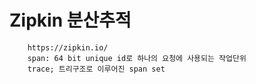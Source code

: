 # Zipkin 분산추적
```
    https://zipkin.io/
    span: 64 bit unique id로 하나의 요청에 사용되는 작업단위    
    trace; 트리구조로 이루어진 span set

    
```